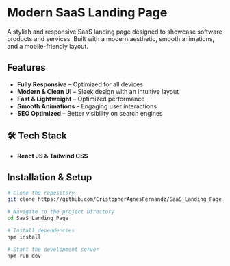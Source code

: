 # Modern SaaS Landing Page

A stylish and responsive SaaS landing page designed to showcase software products and services. Built with a modern aesthetic, smooth animations, and a mobile-friendly layout.

## Features

- **Fully Responsive** – Optimized for all devices  
- **Modern & Clean UI** – Sleek design with an intuitive layout  
- **Fast & Lightweight** – Optimized performance  
- **Smooth Animations** – Engaging user interactions  
- **SEO Optimized** – Better visibility on search engines  

## 🛠 Tech Stack

- **React JS & Tailwind CSS**

## Installation & Setup

```bash
# Clone the repository
git clone https://github.com/CristopherAgnesFernandz/SaaS_Landing_Page.git

# Navigate to the project Directory
cd SaaS_Landing_Page

# Install dependencies
npm install  

# Start the development server
npm run dev
